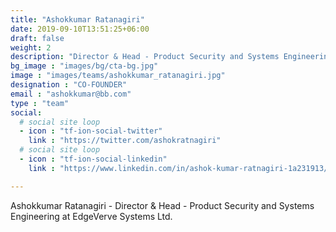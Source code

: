 ```yaml
---
title: "Ashokkumar Ratanagiri"
date: 2019-09-10T13:51:25+06:00
draft: false
weight: 2
description: "Director & Head - Product Security and Systems Engineering at EdgeVerve Systems Ltd"
bg_image : "images/bg/cta-bg.jpg"
image : "images/teams/ashokkumar_ratanagiri.jpg"
designation : "CO-FOUNDER"
email : "ashokkumar@bb.com"
type : "team"
social:
  # social site loop
  - icon : "tf-ion-social-twitter"
    link : "https://twitter.com/ashokratnagiri"
  # social site loop
  - icon : "tf-ion-social-linkedin"
    link : "https://www.linkedin.com/in/ashok-kumar-ratnagiri-1a231913/"

---
```


Ashokkumar Ratanagiri - Director & Head - Product Security and Systems Engineering at EdgeVerve Systems Ltd.